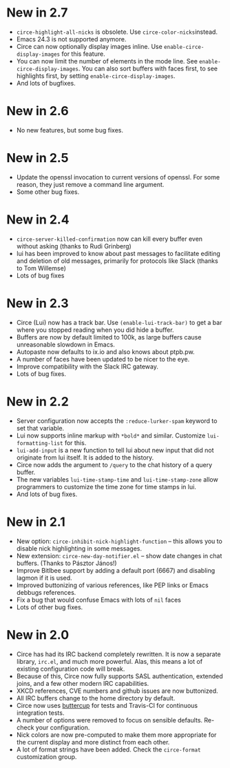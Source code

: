 # New in 2.7

- `circe-highlight-all-nicks` is obsolete. Use
  `circe-color-nicks`instead.
- Emacs 24.3 is not supported anymore.
- Circe can now optionally display images inline. Use
  `enable-circe-display-images` for this feature.
- You can now limit the number of elements in the mode line. See
  `enable-circe-display-images`. You can also sort buffers with faces
  first, to see highlights first, by setting
  `enable-circe-display-images`.
- And lots of bugfixes.

# New in 2.6

- No new features, but some bug fixes.

# New in 2.5

- Update the openssl invocation to current versions of openssl. For
  some reason, they just remove a command line argument.
- Some other bug fixes.

# New in 2.4

- `circe-server-killed-confirmation` now can kill every buffer even
  without asking (thanks to Rudi Grinberg)
- lui has been improved to know about past messages to facilitate
  editing and deletion of old messages, primarily for protocols like
  Slack (thanks to Tom Willemse)
- Lots of bug fixes

# New in 2.3

- Circe (Lui) now has a track bar. Use `(enable-lui-track-bar)` to get
  a bar where you stopped reading when you did hide a buffer.
- Buffers are now by default limited to 100k, as large buffers cause
  unreasonable slowdown in Emacs.
- Autopaste now defaults to ix.io and also knows about ptpb.pw.
- A number of faces have been updated to be nicer to the eye.
- Improve compatibility with the Slack IRC gateway.
- Lots of bug fixes.

# New in 2.2

- Server configuration now accepts the `:reduce-lurker-spam` keyword
  to set that variable.
- Lui now supports inline markup with `*bold*` and similar. Customize
  `lui-formatting-list` for this.
- `lui-add-input` is a new function to tell lui about new input that
  did not originate from lui itself. It is added to the history.
- Circe now adds the argument to `/query` to the chat history of a
  query buffer.
- The new variables `lui-time-stamp-time` and `lui-time-stamp-zone`
  allow programmers to customize the time zone for time stamps in lui.
- And lots of bug fixes.

# New in 2.1

- New option: `circe-inhibit-nick-highlight-function` – this allows
  you to disable nick highlighting in some messages.
- New extension: `circe-new-day-notifier.el` – show date changes in
  chat buffers. (Thanks to Pásztor János!)
- Improve Bitlbee support by adding a default port (6667) and
  disabling lagmon if it is used.
- Improved buttonizing of various references, like PEP links or Emacs
  debbugs references.
- Fix a bug that would confuse Emacs with lots of `nil` faces
- Lots of other bug fixes.

# New in 2.0

- Circe has had its IRC backend completely rewritten. It is now a
  separate library, `irc.el`, and much more powerful. Alas, this means
  a lot of existing configuration code will break.
- Because of this, Circe now fully supports SASL authentication,
  extended joins, and a few other modern IRC capabilities.
- XKCD references, CVE numbers and github issues are now buttonized.
- All IRC buffers change to the home directory by default.
- Circe now uses [buttercup][] for tests and Travis-CI for continuous
  integration tests.
- A number of options were removed to focus on sensible defaults.
  Re-check your configuration.
- Nick colors are now pre-computed to make them more appropriate for
  the current display and more distinct from each other.
- A lot of format strings have been added. Check the `circe-format`
  customization group.

[buttercup]: https://github.com/jorgenschaefer/emacs-buttercup

